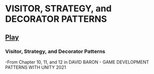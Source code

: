 # VISITOR, STRATEGY, and DECORATOR PATTERNS
[Play](https://samebaker.github.io/VISITOR--STRATEGY--and-DECORATOR-PATTERNS/)	
------------------------------------------------------------
 ### Visitor, Strategy, and Decorator Patterns
 -From Chapter 10, 11, and 12 in DAVID BARON - GAME DEVELOPMENT PATTERNS WITH UNITY 2021
